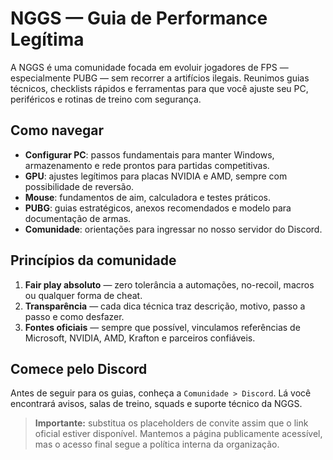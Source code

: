 # NGGS — Guia de Performance Legítima

A NGGS é uma comunidade focada em evoluir jogadores de FPS — especialmente PUBG — sem recorrer a artifícios ilegais. Reunimos guias técnicos, checklists rápidos e ferramentas para que você ajuste seu PC, periféricos e rotinas de treino com segurança.

## Como navegar

- **Configurar PC**: passos fundamentais para manter Windows, armazenamento e rede prontos para partidas competitivas.
- **GPU**: ajustes legítimos para placas NVIDIA e AMD, sempre com possibilidade de reversão.
- **Mouse**: fundamentos de aim, calculadora e testes práticos.
- **PUBG**: guias estratégicos, anexos recomendados e modelo para documentação de armas.
- **Comunidade**: orientações para ingressar no nosso servidor do Discord.

## Princípios da comunidade

1. **Fair play absoluto** — zero tolerância a automações, no-recoil, macros ou qualquer forma de cheat.
2. **Transparência** — cada dica técnica traz descrição, motivo, passo a passo e como desfazer.
3. **Fontes oficiais** — sempre que possível, vinculamos referências de Microsoft, NVIDIA, AMD, Krafton e parceiros confiáveis.

## Comece pelo Discord

Antes de seguir para os guias, conheça a `Comunidade > Discord`. Lá você encontrará avisos, salas de treino, squads e suporte técnico da NGGS.

> **Importante:** substitua os placeholders de convite assim que o link oficial estiver disponível. Mantemos a página publicamente acessível, mas o acesso final segue a política interna da organização.
